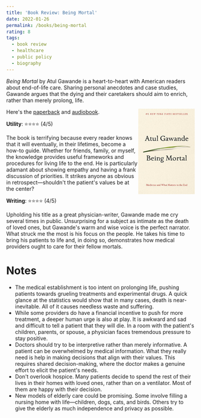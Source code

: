 ```yaml
---
title: 'Book Review: Being Mortal'
date: 2022-01-26
permalink: /books/being-mortal
rating: 8
tags:
  - book review
  - healthcare
  - public policy
  - biography
---
```


*Being Mortal* by Atul Gawande is a heart-to-heart with American readers about end-of-life care. Sharing personal anecdotes and case studies, Gawande argues that the dying and their caretakers should aim to enrich, rather than merely prolong, life.

<img align="right" width="30%" src="/images/books/being_mortal.jpeg">

Here's the [paperback](https://www.amazon.com/Being-Mortal-Illness-Medicine-Matters/dp/1250081246) and [audiobook](https://www.audible.com/pd/Being-Mortal-Audiobook/B00NPB6OBU).

**Utility**: ⭐⭐⭐⭐ (4/5)

The book is terrifying because every reader knows that it will eventually, in their lifetimes, become a how-to guide. Whether for friends, family, or myself, the knowledge provides useful frameworks and procedures for living life to the end. He is particularly adamant about showing empathy and having a frank discussion of priorities. It strikes anyone as obvious in retrospect—shouldn't the patient's values be at the center? 

**Writing**: ⭐⭐⭐⭐ (4/5)

Upholding his title as a great physician-writer, Gawande made me cry several times in public. Unsurprising for a subject as intimate as the death of loved ones, but Gawande's warm and wise voice is the perfect narrator. What struck me the most is his focus on the people. He takes his time to bring his patients to life and, in doing so, demonstrates how medical providers ought to care for their fellow mortals.

Notes
===
- The medical establishment is too intent on prolonging life, pushing patients towards grueling treatments and experimental drugs. A quick glance at the statistics would show that in many cases, death is near-inevitable. All of it causes needless waste and suffering.
- While some providers do have a financial incentive to push for more treatment, a deeper human urge is also at play. It is awkward and sad and difficult to tell a patient that they will die. In a room with the patient's children, parents, or spouse, a physician faces tremendous pressure to stay positive.
- Doctors should try to be interpretive rather than merely informative. A patient can be overwhelmed by medical information. What they really need is help in making decisions that align with their values. This requires shared decision-making, where the doctor makes a genuine effort to elicit the patient's needs.
- Don't overlook hospice. Many patients decide to spend the rest of their lives in their homes with loved ones, rather than on a ventilator. Most of them are happy with their decision.
- New models of elderly care could be promising. Some involve filling a nursing home with life—children, dogs, cats, and birds. Others try to give the elderly as much independence and privacy as possible.